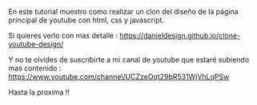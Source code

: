En este tutorial muestro como realizar un clon del diseño de la página principal de youtube con html, css y javascript.

Si quieres verlo con mas detalle : https://danieldesign.github.io/clone-youtube-design/

Y no te olvides de suscribirte a mi canal de youtube que estaré subiendo mas contenido : https://www.youtube.com/channel/UCZzeOqt29bR531WjVhLqPSw

Hasta la proxima !!
